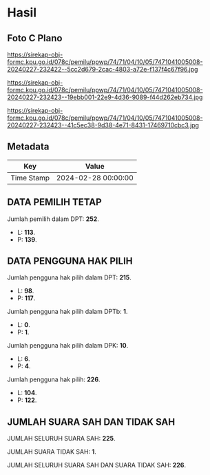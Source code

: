 # Hasil

## Foto C Plano

https://sirekap-obj-formc.kpu.go.id/078c/pemilu/ppwp/74/71/04/10/05/7471041005008-20240227-232422--5cc2d679-2cac-4803-a72e-f137f4c67f96.jpg

https://sirekap-obj-formc.kpu.go.id/078c/pemilu/ppwp/74/71/04/10/05/7471041005008-20240227-232423--19ebb001-22e9-4d36-9089-f44d262eb734.jpg

https://sirekap-obj-formc.kpu.go.id/078c/pemilu/ppwp/74/71/04/10/05/7471041005008-20240227-232423--41c5ec38-9d38-4e71-8431-17469710cbc3.jpg


## Metadata

| Key        | Value               |
| ---------- | ------------------- |
| Time Stamp | 2024-02-28 00:00:00 |


## DATA PEMILIH TETAP

Jumlah pemilih dalam DPT: **252**.
 * L: **113**.
 * P: **139**.

## DATA PENGGUNA HAK PILIH

Jumlah pengguna hak pilih dalam DPT: **215**.
 * L: **98**.
 * P: **117**.

Jumlah pengguna hak pilih dalam DPTb: **1**.
 * L: **0**.
 * P: **1**.

Jumlah pengguna hak pilih dalam DPK: **10**.
 * L: **6**.
 * P: **4**.

Jumlah pengguna hak pilih: **226**.
 * L: **104**.
 * P: **122**.

## JUMLAH SUARA SAH DAN TIDAK SAH

JUMLAH SELURUH SUARA SAH: **225**.

JUMLAH SUARA TIDAK SAH: **1**.

JUMLAH SELURUH SUARA SAH DAN SUARA TIDAK SAH: **226**.


